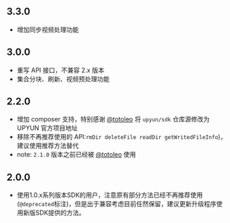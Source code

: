 ## 3.3.0

- 增加同步视频处理功能

## 3.0.0

- 重写 API 接口，不兼容 2.x 版本
- 集合分块、刷新、视频预处理功能

## 2.2.0

- 增加 composer 支持，特别感谢 [@totoleo](https://github.com/totoleo) 将 `upyun/sdk` 仓库源修改为 UPYUN 官方项目地址
- 移除不再推荐使用的 API:`rmDir deleteFile readDir getWritedFileInfo`)，建议使用推荐方法替代
- note: `2.1.0` 版本之前已经被 [@totoleo](https://github.com/totoleo) 使用

## 2.0.0

- 使用1.0.x系列版本SDK的用户，注意原有部分方法已经不再推荐使用(`@deprecated`标注)，但是出于兼容考虑目前任然保留，建议更新升级程序使用新版SDK提供的方法。
